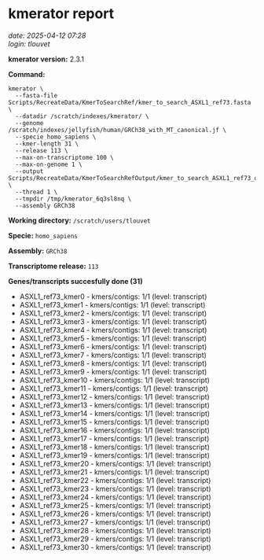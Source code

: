 # kmerator report
*date: 2025-04-12 07:28*  
*login: tlouvet*

**kmerator version:** 2.3.1

**Command:**

```
kmerator \
  --fasta-file Scripts/RecreateData/KmerToSearchRef/kmer_to_search_ASXL1_ref73.fasta \
  --datadir /scratch/indexes/kmerator/ \
  --genome /scratch/indexes/jellyfish/human/GRCh38_with_MT_canonical.jf \
  --specie homo_sapiens \
  --kmer-length 31 \
  --release 113 \
  --max-on-transcriptome 100 \
  --max-on-genome 1 \
  --output Scripts/RecreateData/KmerToSearchRefOutput/kmer_to_search_ASXL1_ref73_output \
  --thread 1 \
  --tmpdir /tmp/kmerator_6q3sl8nq \
  --assembly GRCh38
```

**Working directory:** `/scratch/users/tlouvet`

**Specie:** `homo_sapiens`

**Assembly:** `GRCh38`

**Transcriptome release:** `113`

**Genes/transcripts succesfully done (31)**

- ASXL1_ref73_kmer0 - kmers/contigs: 1/1 (level: transcript)
- ASXL1_ref73_kmer1 - kmers/contigs: 1/1 (level: transcript)
- ASXL1_ref73_kmer2 - kmers/contigs: 1/1 (level: transcript)
- ASXL1_ref73_kmer3 - kmers/contigs: 1/1 (level: transcript)
- ASXL1_ref73_kmer4 - kmers/contigs: 1/1 (level: transcript)
- ASXL1_ref73_kmer5 - kmers/contigs: 1/1 (level: transcript)
- ASXL1_ref73_kmer6 - kmers/contigs: 1/1 (level: transcript)
- ASXL1_ref73_kmer7 - kmers/contigs: 1/1 (level: transcript)
- ASXL1_ref73_kmer8 - kmers/contigs: 1/1 (level: transcript)
- ASXL1_ref73_kmer9 - kmers/contigs: 1/1 (level: transcript)
- ASXL1_ref73_kmer10 - kmers/contigs: 1/1 (level: transcript)
- ASXL1_ref73_kmer11 - kmers/contigs: 1/1 (level: transcript)
- ASXL1_ref73_kmer12 - kmers/contigs: 1/1 (level: transcript)
- ASXL1_ref73_kmer13 - kmers/contigs: 1/1 (level: transcript)
- ASXL1_ref73_kmer14 - kmers/contigs: 1/1 (level: transcript)
- ASXL1_ref73_kmer15 - kmers/contigs: 1/1 (level: transcript)
- ASXL1_ref73_kmer16 - kmers/contigs: 1/1 (level: transcript)
- ASXL1_ref73_kmer17 - kmers/contigs: 1/1 (level: transcript)
- ASXL1_ref73_kmer18 - kmers/contigs: 1/1 (level: transcript)
- ASXL1_ref73_kmer19 - kmers/contigs: 1/1 (level: transcript)
- ASXL1_ref73_kmer20 - kmers/contigs: 1/1 (level: transcript)
- ASXL1_ref73_kmer21 - kmers/contigs: 1/1 (level: transcript)
- ASXL1_ref73_kmer22 - kmers/contigs: 1/1 (level: transcript)
- ASXL1_ref73_kmer23 - kmers/contigs: 1/1 (level: transcript)
- ASXL1_ref73_kmer24 - kmers/contigs: 1/1 (level: transcript)
- ASXL1_ref73_kmer25 - kmers/contigs: 1/1 (level: transcript)
- ASXL1_ref73_kmer26 - kmers/contigs: 1/1 (level: transcript)
- ASXL1_ref73_kmer27 - kmers/contigs: 1/1 (level: transcript)
- ASXL1_ref73_kmer28 - kmers/contigs: 1/1 (level: transcript)
- ASXL1_ref73_kmer29 - kmers/contigs: 1/1 (level: transcript)
- ASXL1_ref73_kmer30 - kmers/contigs: 1/1 (level: transcript)
